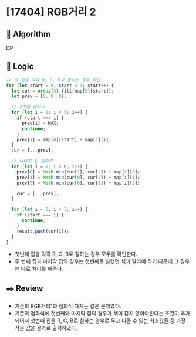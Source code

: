 # [17404] RGB거리 2

## :pushpin: **Algorithm**

DP

## :round_pushpin: **Logic**

```javascript
// 첫 집을 각각 R, G, B로 칠하는 경우 확인
for (let start = 0; start < 3; start++) {
  let cur = Array(3).fill(map[0][start]);
  let prev = [0, 0, 0];

  // 2번집 칠하기
  for (let i = 0; i < 3; i++) {
    if (start === i) {
      prev[i] = MAX;
      continue;
    }
    prev[i] = map[0][start] + map[1][i];
  }
  cur = [...prev];

  // 나머지 집 칠하기
  for (let i = 2; i < n; i++) {
    prev[0] = Math.min(cur[1], cur[2]) + map[i][0];
    prev[1] = Math.min(cur[0], cur[2]) + map[i][1];
    prev[2] = Math.min(cur[0], cur[1]) + map[i][2];

    cur = [...prev];
  }

  for (let i = 0; i < 3; i++) {
    if (start === i) {
      continue;
    }
    result.push(cur[i]);
  }
}
```

- 첫번째 집을 각각 R, G, B로 칠하는 경우 모두를 확인한다.
- 두 번째 집과 마지막 집의 경우는 첫번째로 칠했던 색과 달라야 하기 때문에 그 경우는 따로 처리를 해준다.

## :black_nib: **Review**

- 기존의 RGB거리1과 점화식 자체는 같은 문제였다.
- 기존의 점화식에 첫번째와 마지막 집의 경우가 색이 같지 않아야한다는 조건이 추가되어서 첫번째 집을 R, G, B로 칠하는 경우로 두고 나올 수 있는 최소값들 중 가장 작은 값을 결과로 출력하였다.
